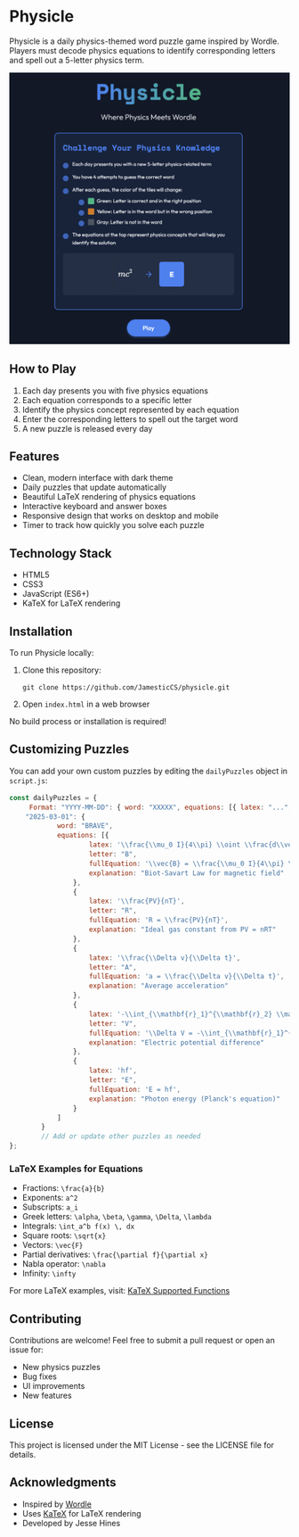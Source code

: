 # Physicle

Physicle is a daily physics-themed word puzzle game inspired by Wordle. Players must decode physics equations to identify corresponding letters and spell out a 5-letter physics term.

![Physicle Screenshot](images/readMeScreenshot.png)

## How to Play

1. Each day presents you with five physics equations
2. Each equation corresponds to a specific letter
3. Identify the physics concept represented by each equation
4. Enter the corresponding letters to spell out the target word
5. A new puzzle is released every day

## Features

- Clean, modern interface with dark theme
- Daily puzzles that update automatically
- Beautiful LaTeX rendering of physics equations
- Interactive keyboard and answer boxes
- Responsive design that works on desktop and mobile
- Timer to track how quickly you solve each puzzle

## Technology Stack

- HTML5
- CSS3
- JavaScript (ES6+)
- KaTeX for LaTeX rendering

## Installation

To run Physicle locally:

1. Clone this repository:
   ```
   git clone https://github.com/JamesticCS/physicle.git
   ```

2. Open `index.html` in a web browser

No build process or installation is required!

## Customizing Puzzles

You can add your own custom puzzles by editing the `dailyPuzzles` object in `script.js`:

```javascript
const dailyPuzzles = {
     Format: "YYYY-MM-DD": { word: "XXXXX", equations: [{ latex: "...", letter: "X", fullEquation: "...", explanation: "..." }, ...] }
    "2025-03-01": {
			word: "BRAVE",
			equations: [{
					latex: '\\frac{\\mu_0 I}{4\\pi} \\oint \\frac{d\\vec{l} \\times \\vec{r}}{r^2}',
					letter: "B",
					fullEquation: '\\vec{B} = \\frac{\\mu_0 I}{4\\pi} \\oint \\frac{d\\vec{l} \\times \\vec{r}}{r^2}',
					explanation: "Biot-Savart Law for magnetic field"
				},
				{
					latex: '\\frac{PV}{nT}',
					letter: "R",
					fullEquation: 'R = \\frac{PV}{nT}',
					explanation: "Ideal gas constant from PV = nRT"
				},
				{
					latex: '\\frac{\\Delta v}{\\Delta t}',
					letter: "A",
					fullEquation: 'a = \\frac{\\Delta v}{\\Delta t}',
					explanation: "Average acceleration"
				},
				{
					latex: '-\\int_{\\mathbf{r}_1}^{\\mathbf{r}_2} \\mathbf{E} \\cdot d\\mathbf{r}',
					letter: "V",
					fullEquation: '\\Delta V = -\\int_{\\mathbf{r}_1}^{\\mathbf{r}_2} \\mathbf{E} \\cdot d\\mathbf{r}',
					explanation: "Electric potential difference"
				},
				{
					latex: 'hf',
					letter: "E",
					fullEquation: 'E = hf',
					explanation: "Photon energy (Planck's equation)"
				}
			]
		}
		// Add or update other puzzles as needed
};
```

### LaTeX Examples for Equations

- Fractions: `\frac{a}{b}`
- Exponents: `a^2`
- Subscripts: `a_i`
- Greek letters: `\alpha`, `\beta`, `\gamma`, `\Delta`, `\lambda`
- Integrals: `\int_a^b f(x) \, dx`
- Square roots: `\sqrt{x}`
- Vectors: `\vec{F}`
- Partial derivatives: `\frac{\partial f}{\partial x}`
- Nabla operator: `\nabla`
- Infinity: `\infty`

For more LaTeX examples, visit: [KaTeX Supported Functions](https://katex.org/docs/supported.html)

## Contributing

Contributions are welcome! Feel free to submit a pull request or open an issue for:

- New physics puzzles
- Bug fixes
- UI improvements
- New features

## License

This project is licensed under the MIT License - see the LICENSE file for details.

## Acknowledgments

- Inspired by [Wordle](https://www.nytimes.com/games/wordle/index.html)
- Uses [KaTeX](https://katex.org/) for LaTeX rendering
- Developed by Jesse Hines
